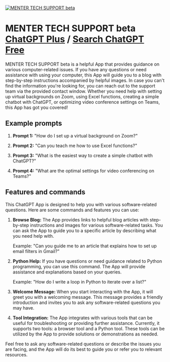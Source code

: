 
[![MENTER TECH SUPPORT beta](https://files.oaiusercontent.com/file-sC25AxPGbcHKWmUehsvPpRtN?se=2123-10-19T04%3A46%3A05Z&sp=r&sv=2021-08-06&sr=b&rscc=max-age%3D31536000%2C%20immutable&rscd=attachment%3B%20filename%3Dmenterlogo2.jpeg&sig=oVcHNZf7Kiees7TJgW/af29IIaGf2FmlSysOJ8/QoxM%3D)](https://chat.openai.com/g/g-L2Avf6ydn-menter-tech-support-beta)

# MENTER TECH SUPPORT beta [ChatGPT Plus](https://chat.openai.com/g/g-L2Avf6ydn-menter-tech-support-beta) / [Search ChatGPT Free](https://gptcall.net/index.html#/?search=MENTER%20TECH%20SUPPORT%20beta)

MENTER TECH SUPPORT beta is a helpful App that provides guidance on various computer-related issues. If you have any questions or need assistance with using your computer, this App will guide you to a blog with step-by-step instructions accompanied by helpful images. In case you can't find the information you're looking for, you can reach out to the support team via the provided contact window. Whether you need help with setting up virtual backgrounds on Zoom, using Excel functions, creating a simple chatbot with ChatGPT, or optimizing video conference settings on Teams, this App has got you covered!

## Example prompts

1. **Prompt 1:** "How do I set up a virtual background on Zoom?"

2. **Prompt 2:** "Can you teach me how to use Excel functions?"

3. **Prompt 3:** "What is the easiest way to create a simple chatbot with ChatGPT?"

4. **Prompt 4:** "What are the optimal settings for video conferencing on Teams?"

## Features and commands

This ChatGPT App is designed to help you with various software-related questions. Here are some commands and features you can use:

1. **Browse Blog:** The App provides links to helpful blog articles with step-by-step instructions and images for various software-related tasks. You can ask the App to guide you to a specific article by describing what you need help with.

   Example: "Can you guide me to an article that explains how to set up email filters in Gmail?"

2. **Python Help:** If you have questions or need guidance related to Python programming, you can use this command. The App will provide assistance and explanations based on your queries.

    Example: "How do I write a loop in Python to iterate over a list?"

3. **Welcome Message:** When you start interacting with the App, it will greet you with a welcoming message. This message provides a friendly introduction and invites you to ask any software-related questions you may have.

4. **Tool Integration:** The App integrates with various tools that can be useful for troubleshooting or providing further assistance. Currently, it supports two tools: a browser tool and a Python tool. These tools can be utilized by the App to provide solutions or demonstrations as needed.

Feel free to ask any software-related questions or describe the issues you are facing, and the App will do its best to guide you or refer you to relevant resources.


